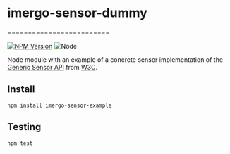 # imergo-sensor-dummy
=========================

[![NPM Version][npm-image]][npm-url]
![Node][node-version]

Node module with an example of a concrete sensor implementation of the
[Generic Sensor API][generic-sensor-api] from [W3C][w3c].

## Install

```console
npm install imergo-sensor-example
```

## Testing

```console
npm test
```
[generic-sensor-api]: https://w3c.github.io/sensors/
[w3c]: https://www.w3.org/
[node-version]: https://img.shields.io/badge/node-6.9.1-orange.svg?style=flat-square
[npm-image]: https://img.shields.io/badge/npm-0.1.0-blue.svg?style=flat-square
[npm-url]: https://www.npmjs.com/package/imergo-generic-sensor-api
